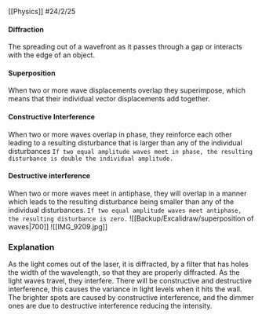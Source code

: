 [[Physics]]
#24/2/25 
#### Diffraction
The spreading out of a wavefront as it passes through a gap or interacts with the edge of an object.
#### Superposition
When two or more wave displacements overlap they superimpose, which means that their individual vector displacements add together.
#### Constructive Interference
When two or more waves overlap in phase, they reinforce each other leading to a resulting disturbance that is larger than any of the individual disturbances
`If two equal amplitude waves meet in phase, the resulting disturbance is double the individual amplitude.`
#### Destructive interference
When two or more waves meet in antiphase, they will overlap in a manner which leads to the resulting disturbance being smaller than any of the individual disturbances.
`If two equal amplitude waves meet antiphase, the resulting disturbance is zero.`
![[Backup/Excalidraw/superposition of waves|700]]
![[IMG_9209.jpg]]
### Explanation
As the light comes out of the laser, it is diffracted, by a filter that has holes the width of the wavelength, so that they are properly diffracted. As the light waves travel, they interfere. There will be constructive and destructive interference, this causes the variance in light levels when it hits the wall. The brighter spots are caused by constructive interference, and the dimmer ones are due to destructive interference reducing the intensity.